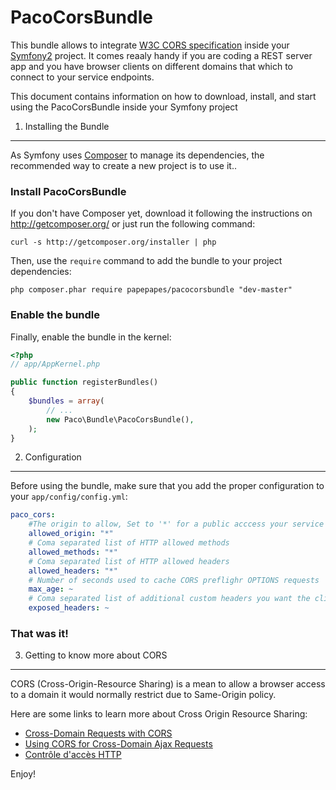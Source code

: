 PacoCorsBundle
========================
This bundle allows to integrate [W3C CORS specification](http://www.w3.org/TR/cors/) inside your [Symfony2](http://symfony.com/) project. It comes reaaly handy if you are coding a REST server app and you have browser clients on different domains that which to connect to your service endpoints. 

This document contains information on how to download, install, and start
using the PacoCorsBundle inside your Symfony project

1) Installing the Bundle
----------------------------------

As Symfony uses [Composer](http://getcomposer.org/) to manage its dependencies, the recommended way to create a new project is to use it..

### Install PacoCorsBundle


If you don't have Composer yet, download it following the instructions on
http://getcomposer.org/ or just run the following command:

    curl -s http://getcomposer.org/installer | php

Then, use the `require` command to add the bundle to your project dependencies:

    php composer.phar require papepapes/pacocorsbundle "dev-master"

### Enable the bundle
Finally, enable the bundle in the kernel:

``` php
<?php
// app/AppKernel.php

public function registerBundles()
{
    $bundles = array(
        // ...
        new Paco\Bundle\PacoCorsBundle(),
    );
}
```


2) Configuration
-------------------------------------

Before using the bundle, make sure that you add the proper configuration to  your `app/config/config.yml`:

```yaml
paco_cors:
    #The origin to allow, Set to '*' for a public acccess your service endpoints
    allowed_origin: "*"
    # Coma separated list of HTTP allowed methods
    allowed_methods: "*"
    # Coma separated list of HTTP allowed headers
    allowed_headers: "*"
    # Number of seconds used to cache CORS preflighr OPTIONS requests
    max_age: ~
    # Coma separated list of additional custom headers you want the client browser to have access to
    exposed_headers: ~
```

### That was it!

3) Getting to know more about CORS
--------------------------------

CORS (Cross-Origin-Resource Sharing) is a mean to allow a browser access to a domain it would normally restrict due to Same-Origin policy. 

Here are some links to learn more about Cross Origin Resource Sharing:
- [Cross-Domain Requests with CORS](https://developer.mozilla.org/en-US/docs/Web/JavaScript/Same_origin_policy_for_JavaScript)
- [Using CORS for Cross-Domain Ajax Requests](http://techblog.constantcontact.com/software-development/using-cors-for-cross-domain-ajax-requests/)
- [Contrôle d'accès HTTP](https://developer.mozilla.org/fr/docs/HTTP/Access_control_CORS)

Enjoy!

[1]:  http://symfony.com/doc/2.4/book/installation.html
[2]:  http://getcomposer.org/
[3]:  http://symfony.com/download
[4]:  http://symfony.com/doc/2.4/quick_tour/the_big_picture.html
[5]:  http://symfony.com/doc/2.4/index.html
[6]:  http://symfony.com/doc/2.4/bundles/SensioFrameworkExtraBundle/index.html
[7]:  http://symfony.com/doc/2.4/book/doctrine.html
[8]:  http://symfony.com/doc/2.4/book/templating.html
[9]:  http://symfony.com/doc/2.4/book/security.html
[10]: http://symfony.com/doc/2.4/cookbook/email.html
[11]: http://symfony.com/doc/2.4/cookbook/logging/monolog.html
[12]: http://symfony.com/doc/2.4/cookbook/assetic/asset_management.html
[13]: http://symfony.com/doc/2.4/bundles/SensioGeneratorBundle/index.html
